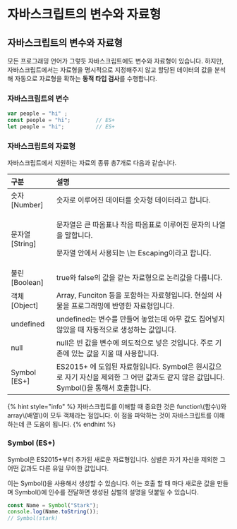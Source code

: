 # 자바스크립트의 변수와 자료형

## 자바스크립트의 변수와 자료형

 모든 프로그래밍 언어가 그렇듯 자바스크립트에도 변수와 자료형이 있습니다. 하지만, 자바스크립트에서는 자료형을 명시적으로 지정해주지 않고 할당된 데이터의 값을 분석해 자동으로 자료형을 확하는 **동적 타입 검사**를 수행합니다.

### 자바스크립트의 변수 

```javascript
var people = "hi" ;
const people = "hi";        // ES+
let people = "hi";          // ES+
```

### 자바스크립트의 자료형 

 자바스크립트에서 지원하는 자료의 종류 총7개로 다음과 같습니다.

<table>
  <thead>
    <tr>
      <th style="text-align:left">&#xAD6C;&#xBD84;</th>
      <th style="text-align:left">&#xC124;&#xBA85;</th>
    </tr>
  </thead>
  <tbody>
    <tr>
      <td style="text-align:left">&#xC22B;&#xC790; [Number]</td>
      <td style="text-align:left">&#xC22B;&#xC790;&#xB85C; &#xC774;&#xB8E8;&#xC5B4;&#xC9C4; &#xB370;&#xC774;&#xD130;&#xB97C;
        &#xC22B;&#xC790;&#xD615; &#xB370;&#xC774;&#xD130;&#xB77C;&#xACE0; &#xD569;&#xB2C8;&#xB2E4;.</td>
    </tr>
    <tr>
      <td style="text-align:left">&#xBB38;&#xC790;&#xC5F4; [String]</td>
      <td style="text-align:left">
        <p>&#xBB38;&#xC790;&#xC5F4;&#xC740; &#xD070; &#xB530;&#xC634;&#xD45C;&#xB098;
          &#xC791;&#xC74C; &#xB530;&#xC634;&#xD45C;&#xB85C; &#xC774;&#xB8E8;&#xC5B4;&#xC9C4;
          &#xBB38;&#xC790;&#xC758; &#xB098;&#xC5F4;&#xC744; &#xB9D0;&#xD569;&#xB2C8;&#xB2E4;.</p>
        <p>&#xBB38;&#xC790;&#xC5F4; &#xC548;&#xC5D0;&#xC11C; &#xC0AC;&#xC6A9;&#xB418;&#xB294;
          \&#xB294; Escaping&#xC774;&#xB77C;&#xACE0; &#xD569;&#xB2C8;&#xB2E4;.</p>
      </td>
    </tr>
    <tr>
      <td style="text-align:left">&#xBD88;&#xB9B0; [Boolean]</td>
      <td style="text-align:left">true&#xC640; false&#xC758; &#xAC12;&#xC744; &#xAC19;&#xB294; &#xC790;&#xB8CC;&#xD615;&#xC73C;&#xB85C;
        &#xB17C;&#xB9AC;&#xAC12;&#xC744; &#xB2E4;&#xB8F9;&#xB2C8;&#xB2E4;.</td>
    </tr>
    <tr>
      <td style="text-align:left">&#xAC1D;&#xCCB4; [Object]</td>
      <td style="text-align:left">Array, Funciton &#xB4F1;&#xC744; &#xD3EC;&#xD568;&#xD558;&#xB294; &#xC790;&#xB8CC;&#xD615;&#xC785;&#xB2C8;&#xB2E4;.
        &#xD604;&#xC2E4;&#xC758; &#xC0AC;&#xBB3C;&#xC744; &#xD504;&#xB85C;&#xADF8;&#xB798;&#xBC0D;&#xC5D0;
        &#xBC18;&#xC601;&#xD55C; &#xC790;&#xB8CC;&#xD615;&#xC785;&#xB2C8;&#xB2E4;.</td>
    </tr>
    <tr>
      <td style="text-align:left">undefined</td>
      <td style="text-align:left">undefined&#xB294; &#xBCC0;&#xC218;&#xB97C; &#xB9CC;&#xB4E4;&#xC5B4; &#xB193;&#xC558;&#xB294;&#xB370;
        &#xC544;&#xBB34; &#xAC12;&#xB3C4; &#xC9D1;&#xC5B4;&#xB123;&#xC9C0; &#xC54A;&#xC558;&#xC744;
        &#xB54C; &#xC790;&#xB3D9;&#xC801;&#xC73C;&#xB85C; &#xC0DD;&#xC131;&#xD558;&#xB294;
        &#xAC12;&#xC785;&#xB2C8;&#xB2E4;.</td>
    </tr>
    <tr>
      <td style="text-align:left">null</td>
      <td style="text-align:left">null&#xC740; &#xBE48; &#xAC12;&#xC744; &#xBCC0;&#xC218;&#xC5D0; &#xC758;&#xB3C4;&#xC801;&#xC73C;&#xB85C;
        &#xB123;&#xC740; &#xAC83;&#xC785;&#xB2C8;&#xB2E4;. &#xC8FC;&#xB85C; &#xAE30;&#xC874;&#xC5D0;
        &#xC788;&#xB294; &#xAC12;&#xC744; &#xC9C0;&#xC6B8; &#xB54C; &#xC0AC;&#xC6A9;&#xD569;&#xB2C8;&#xB2E4;.</td>
    </tr>
    <tr>
      <td style="text-align:left">Symbol [ES+]</td>
      <td style="text-align:left">ES2015+ &#xC5D0; &#xB3C4;&#xC785;&#xB41C; &#xC790;&#xB8CC;&#xD615;&#xC785;&#xB2C8;&#xB2E4;.
        Symbol&#xC740; &#xC6D0;&#xC2DC;&#xAC12;&#xC73C;&#xB85C; &#xC790;&#xAE30;
        &#xC790;&#xC2E0;&#xC744; &#xC81C;&#xC678;&#xD55C; &#xADF8; &#xC5B4;&#xB5A4;
        &#xAC12;&#xACFC;&#xB3C4; &#xAC19;&#xC9C0; &#xC54A;&#xC740; &#xAC12;&#xC785;&#xB2C8;&#xB2E4;.
        Symbol()&#xC744; &#xD1B5;&#xD574;&#xC11C; &#xD638;&#xCD9C;&#xD569;&#xB2C8;&#xB2E4;.</td>
    </tr>
  </tbody>
</table>{% hint style="info" %}
자바스크립트를 이해할 때 중요한 것은 function\(함수\)와 array\(배열\)이 모두 객체라는 점입니다. 이 점을 파악하는 것이 자바스크립트를 이해하는데 큰 도움이 됩니다.
{% endhint %}

### Symbol \(ES+\)

 Symbol은 ES2015+부터 추가된 새로운 자료형입니다. 심벌은 자기 자신을 제외한 그 어떤 값과도 다른 유일 무이한 값입니다.

 이는 Symbol\(\)을 사용해서 생성할 수 있습니다. 이는 호출 할 때 마다 새로운 값을 만들며 Symbol\(\)에 인수를 전달하면 생성된 심벌의 설명을 덧붙일 수 있습니다.

```javascript
const Name = Symbol("Stark");
console.log(Name.toString());
// Symbol(stark)
```

